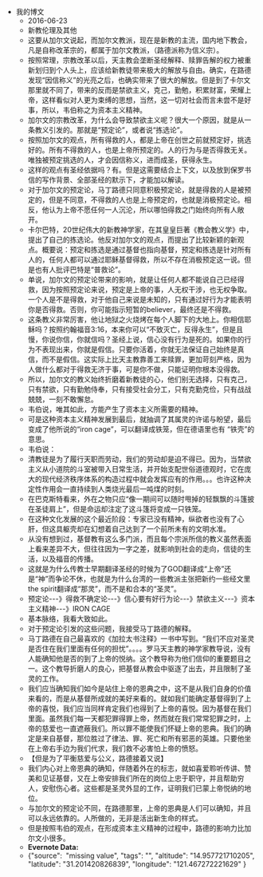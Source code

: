 - 我的博文
    - 2016-06-23
    - 新教伦理及其他
    - 这要从加尔文说起，而加尔文教派，现在是新教的主流，国内地下教会，凡是自称改革宗的，都属于加尔文教派，（路德派称为信义宗）。
    - 按照常理，宗教改革以后，天主教会垄断圣经解释、赎罪告解的权力被重新划归到个人头上，应该给新教徒带来极大的解放与自由。确实，在路德发现“因信称义”的光亮之后，也确实带来了很大的解放。但是到了卡尔文那里就不同了，带来的反而是禁欲主义，克己，勤勉，积累财富，荣耀上帝，这样看似对人更为束缚的思想，当然，这一切对社会而言未尝不是好事，所以，韦伯称之为资本主义精神。
    - 加尔文的宗教改革，为什么会导致禁欲主义呢？很大一个原因，就是从一条教义引发的。那就是“预定论”，或者说“拣选论”。
    - 按照加尔文的观点，所有得救的人，都是上帝在创世之前就预定好，挑选好的。所有不得救的人，也是上帝所预定的。人的行为与是否得救无关。唯独被预定挑选的人，才会因信称义，进而成圣，获得永生。
    - 这样的观点有圣经依据吗？有。但是这需要结合上下文，以及放到保罗书信的写作背景、全部圣经的默示下，才能加以解读。
    - 对于加尔文的预定论，马丁路德只同意积极预定论，就是得救的人是被预定的，但是不同意，不得救的人也是上帝预定的，也就是消极预定论。相反，他认为上帝不愿任何一人沉沦，所以哪怕得救之门始终向所有人敞开。
    - 卡尔巴特，20世纪伟大的新教神学家，在其皇皇巨著《教会教义学》中，提出了自己的拣选论。他反对加尔文的观点，而提出了比较新颖的新观点。概要说：预定和拣选是通过基督也指向基督，预定和拣选是针对所有人的，任何人都可以通过耶稣基督得救，所以不存在消极预定这一说。但是也有人批评巴特是“普救论”。
    - 单说，加尔文的预定论带来的影响，就是让任何人都不能说自己已经得救，因为按照预定论来说，预定是上帝的事，人无权干涉，也无权争取。一个人是不是得救，对于他自己来说是未知的，只有通过好行为才能表明你是否得救。否则，你可能指示短暂的believer，最终还是不得救。
    - 这条教义非常厉害，他让地狱之火烧烤在每个人脚下的大地上。你相信耶稣吗？按照约翰福音3:16，本来你可以“不致灭亡，反得永生”，但是且慢，你说你信，你就信吗？圣经上说，信心没有行为是死的。如果你的行为不表现出来，你就是假信。只要你活着，你就无法保证自己始终是真信，而不是假信。这实际上比天主教靠善工来赎罪，更加苛刻严格，因为人做什么都对于得救无济于事，可是你不做，只能证明你根本没得救。
    - 所以，加尔文的教义始终折磨着新教徒的心，他们别无选择，只有克己，只有禁欲，只有勤勉侍奉，只有接受社会分工，只有克勤克俭，只有战战兢兢，一刻不敢懈怠。
    - 韦伯说，唯其如此，方能产生了资本主义所需要的精神。
    - 可是这种资本主义精神发展到最后，就抽调了其属灵的许诺与盼望，最后变成了他所说的“iron cage”，可以翻译成铁笼，但在德语里也有 “铁壳”的意思。
    - 韦伯说：
    - 清教徒是为了履行天职而劳动，我们的劳动却是迫不得已。因为，当禁欲主义从小道院的斗室被带入日常生活，并开始支配世俗道德观时，它在庞大的现代经济秩序体系的构造过程中就会发挥应有的作用。。。也许这种决定性作用会一直持续到人类烧光最后一吨煤的时刻。
    - 在巴克斯特看来，外在之物只应“像一期间可以随时甩掉的轻飘飘的斗篷披在圣徒肩上”，但是命运却注定了这斗篷将变成一只铁笼。
    - 在这种文化发展的这个最近阶段：专家已没有精神，纵欲者也没有了心肝，但这具躯壳却在幻想着自己达到了一个前所未有的文明水准。
    - 从没有想到过，基督教有这么多门派，而且每个宗派所信的教义虽然表面上看来差异不大，但往往因为一字之差，就影响到社会的走向，信徒的生活，以及福音的传播。
    - 这就是为什么传教士早期翻译圣经的时候为了GOD翻译成“上帝”还是“神”而争论不休，也就是为什么台湾的一些教派主张把新约一些经文里the spirit翻译成“那灵”，而不是和合本的“圣灵”。
    - 预定论---》得救不确定论---》信心要有好行为论---》禁欲主义---》资本主义精神---》IRON CAGE
    - 基本脉络，我看大致如此。
    - 对于预定论引发的这些问题，我接受马丁路德的解释。
    - 马丁路德在自己最喜欢的《加拉太书注释》一书中写到。“我们不应对圣灵是否住在我们里面有任何的担忧”。。。。罗马天主教的神学家教导说，没有人能确知他是否的到了上帝的悦纳。这个教导称为他们信仰的重要题目之一。这个教导折磨人的良心，把基督从教会中驱逐了出去，并且限制了圣灵的工作。
    - 我们应当确知我们如今是站住上帝的恩典之中，这不是从我们自身的价值来看的，而是从基督所成就的美好来看的。就如我们能确定基督得到了上帝的喜悦，我们应当同样肯定我们也得到了上帝的喜悦。因为基督在我们里面。虽然我们每一天都犯罪得罪上帝，然而就在我们常常犯罪之时，上帝的慈爱也一直遮蔽我们。所以罪不能使我们怀疑上帝的恩典。我们的确定是来自基督，那位胜过了律法、罪、死亡和所有邪恶的英雄。只要他坐在上帝右手边为我们代求，我们救不必害怕上帝的愤怒。
    - 【但是为了平衡慈爱与公义，路德接着又说】
    - 我们内心对上帝恩典的确知，伴随着外在的标志，就如喜爱聆听传讲、赞美和见证基督，又在上帝安排我们所在的岗位上忠于职守，并且帮助穷人，安慰伤心者。这些都是圣灵外显的工作，证明我们已蒙上帝悦纳的地位。
    - 与加尔文的预定论不同，在路德那里，上帝的恩典是人们可以确知，并且可以永远依靠的。人所做的，无非是活出新生命的样式。
    - 但是按照韦伯的观点，在形成资本主义精神的过程中，路德的影响力比加尔文小很多。
    - **Evernote Data:**
    - {"source":  "missing value", "tags": "", "altitude": "14.957721710205", "latitude": "31.201420826839", "longitude": "121.467272221629" }
